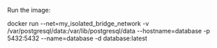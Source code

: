 Run the image:  

docker run --net=my_isolated_bridge_network -v /var/postgresql/data:/var/lib/postgresql/data --hostname=database -p 5432:5432 --name=database -d database:latest
